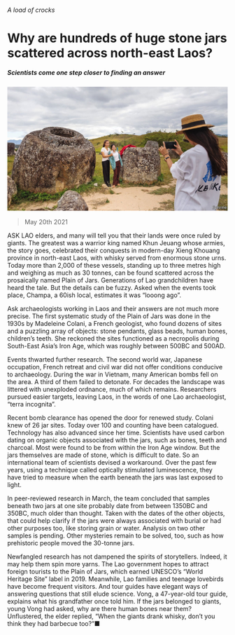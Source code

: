 ###### A load of crocks

# Why are hundreds of huge stone jars scattered across north-east Laos? 

##### Scientists come one step closer to finding an answer 

![image](images/20210522_ASP006_0.jpg) 

> May 20th 2021 

ASK LAO elders, and many will tell you that their lands were once ruled by giants. The greatest was a warrior king named Khun Jeuang whose armies, the story goes, celebrated their conquests in modern-day Xieng Khouang province in north-east Laos, with whisky served from enormous stone urns. Today more than 2,000 of these vessels, standing up to three metres high and weighing as much as 30 tonnes, can be found scattered across the prosaically named Plain of Jars. Generations of Lao grandchildren have heard the tale. But the details can be fuzzy. Asked when the events took place, Champa, a 60ish local, estimates it was “looong ago”.

Ask archaeologists working in Laos and their answers are not much more precise. The first systematic study of the Plain of Jars was done in the 1930s by Madeleine Colani, a French geologist, who found dozens of sites and a puzzling array of objects: stone pendants, glass beads, human bones, children’s teeth. She reckoned the sites functioned as a necropolis during South-East Asia’s Iron Age, which was roughly between 500BC and 500AD.


Events thwarted further research. The second world war, Japanese occupation, French retreat and civil war did not offer conditions conducive to archaeology. During the war in Vietnam, many American bombs fell on the area. A third of them failed to detonate. For decades the landscape was littered with unexploded ordnance, much of which remains. Researchers pursued easier targets, leaving Laos, in the words of one Lao archaeologist, “terra incognita”.

Recent bomb clearance has opened the door for renewed study. Colani knew of 26 jar sites. Today over 100 and counting have been catalogued. Technology has also advanced since her time. Scientists have used carbon dating on organic objects associated with the jars, such as bones, teeth and charcoal. Most were found to be from within the Iron Age window. But the jars themselves are made of stone, which is difficult to date. So an international team of scientists devised a workaround. Over the past few years, using a technique called optically stimulated luminescence, they have tried to measure when the earth beneath the jars was last exposed to light.

In peer-reviewed research in March, the team concluded that samples beneath two jars at one site probably date from between 1350BC and 350BC, much older than thought. Taken with the dates of the other objects, that could help clarify if the jars were always associated with burial or had other purposes too, like storing grain or water. Analysis on two other samples is pending. Other mysteries remain to be solved, too, such as how prehistoric people moved the 30-tonne jars.

Newfangled research has not dampened the spirits of storytellers. Indeed, it may help them spin more yarns. The Lao government hopes to attract foreign tourists to the Plain of Jars, which earned UNESCO’s “World Heritage Site” label in 2019. Meanwhile, Lao families and teenage lovebirds have become frequent visitors. And tour guides have elegant ways of answering questions that still elude science. Vong, a 47-year-old tour guide, explains what his grandfather once told him. If the jars belonged to giants, young Vong had asked, why are there human bones near them? Unflustered, the elder replied, “When the giants drank whisky, don’t you think they had barbecue too?”■

